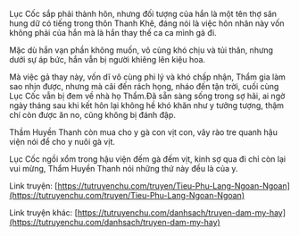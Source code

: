 Lục Cốc sắp phải thành hôn, nhưng đối tượng của hắn là một tên thợ săn hung dữ có tiếng trong thôn Thanh Khê, đáng nói là việc hôn nhân này vốn không phải của hắn mà là hắn thay thế ca ca mình gả đi.

Mặc dù hắn vạn phần không muốn, vô cùng khó chịu và tủi thân, nhưng dưới sự áp bức, hắn vẫn bị người khiêng lên kiệu hoa.

Mà việc gả thay này, vốn dĩ vô cùng phi lý và khó chấp nhận, Thẩm gia làm sao nhịn được, nhưng mà cãi đến rách họng, nháo đến tận trời, cuối cùng Lục Cốc vẫn bị đem về nhà họ Thẩm.Đã sẵn sàng sống trong sợ hãi, ai ngờ ngày tháng sau khi kết hôn lại không hề khó khăn như y tưởng tượng, thậm chí còn được ăn no, cũng không bị đánh đập.

Thầm Huyền Thanh còn mua cho y gà con vịt con, vây rào tre quanh hậu viện nói để cho y nuôi gà vịt.

Lục Cốc ngồi xổm trong hậu viện đếm gà đếm vịt, kinh sợ qua đi chỉ còn lại vui mừng, Thẩm Huyền Thanh nói những thứ này đều là của y.

Link truyện:
[https://tutruyenchu.com/truyen/Tieu-Phu-Lang-Ngoan-Ngoan](https://tutruyenchu.com/truyen/Tieu-Phu-Lang-Ngoan-Ngoan)

Link truyện khác:
[https://tutruyenchu.com/danhsach/truyen-dam-my-hay](https://tutruyenchu.com/danhsach/truyen-dam-my-hay)

